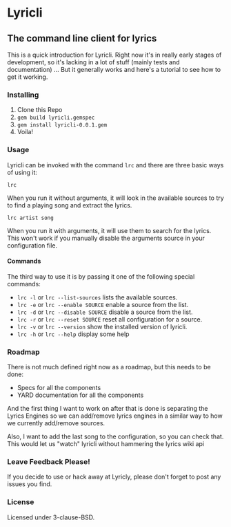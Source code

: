 # Lyricli #
## The command line client for lyrics ##

This is a quick introduction for Lyricli. Right now it's in really early
stages of development, so it's lacking in a lot of stuff (mainly tests
and documentation) ... But it generally works and here's a tutorial to
see how to get it working.

### Installing ###

1. Clone this Repo
2. `gem build lyricli.gemspec`
3. `gem install lyricli-0.0.1.gem`
4. Voila!

### Usage ###

Lyricli can be invoked with the command `lrc` and there are three basic
ways of using it:

`lrc`

When you run it without arguments, it will look in the available sources
to try to find a playing song and extract the lyrics.

`lrc artist song`

When you run it with arguments, it will use them to search for the
lyrics. This won't work if you manually disable the arguments source in
your configuration file.

#### Commands ####

The third way to use it is by passing it one of the following special
commands:

* `lrc -l` or `lrc --list-sources` lists the available sources.
* `lrc -e` or `lrc --enable SOURCE` enable a source from the list.
* `lrc -d` or `lrc --disable SOURCE` disable a source from the list.
* `lrc -r` or `lrc --reset SOURCE` reset all configuration for a source.
* `lrc -v` or `lrc --version` show the installed version of lyricli.
* `lrc -h` or `lrc --help` display some help

### Roadmap ###

There is not much defined right now as a roadmap, but this needs to be
done:

* Specs for all the components
* YARD documentation for all the components

And the first thing I want to work on after that is done is separating
the Lyrics Engines so we can add/remove lyrics engines in a similar way to how
we currently add/remove sources.

Also, I want to add the last song to the configuration, so you can check
that. This would let us "watch" lyricli without hammering the lyrics
wiki api

### Leave Feedback Please! ###

If you decide to use or hack away at Lyricly, please don't forget to
post any issues you find.

### License ###
Licensed under 3-clause-BSD.
